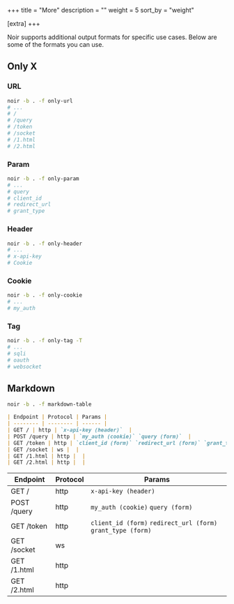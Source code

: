 +++
title = "More"
description = ""
weight = 5
sort_by = "weight"

[extra]
+++

Noir supports additional output formats for specific use cases. Below are some of the formats you can use.

## Only X
### URL
```bash
noir -b . -f only-url
# ...
# /
# /query
# /token
# /socket
# /1.html
# /2.html
```

### Param
```bash
noir -b . -f only-param
# ...
# query
# client_id
# redirect_url
# grant_type
```

### Header
```bash
noir -b . -f only-header
# ...
# x-api-key
# Cookie
```

### Cookie
```bash
noir -b . -f only-cookie
# ...
# my_auth
```

### Tag

```bash
noir -b . -f only-tag -T
# ...
# sqli
# oauth
# websocket
```

## Markdown

```bash
noir -b . -f markdown-table
```

```markdown
| Endpoint | Protocol | Params |
| -------- | -------- | ------ |
| GET / | http | `x-api-key (header)`  |
| POST /query | http | `my_auth (cookie)` `query (form)`  |
| GET /token | http | `client_id (form)` `redirect_url (form)` `grant_type (form)`  |
| GET /socket | ws |  |
| GET /1.html | http |  |
| GET /2.html | http |  |
```

| Endpoint | Protocol | Params |
| -------- | -------- | ------ |
| GET / | http | `x-api-key (header)`  |
| POST /query | http | `my_auth (cookie)` `query (form)`  |
| GET /token | http | `client_id (form)` `redirect_url (form)` `grant_type (form)`  |
| GET /socket | ws |  |
| GET /1.html | http |  |
| GET /2.html | http |  |
